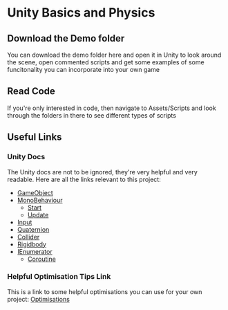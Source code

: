# Unity Basics and Physics

## Download the Demo folder

You can download the demo folder here and open it in Unity to look around the scene, open commented scripts and get some examples of some funcitonality you can incorporate into your own game

## Read Code

If you're only interested in code, then navigate to Assets/Scripts and look through the folders in there to see different types of scripts

## Useful Links
### Unity Docs
The Unity docs are not to be ignored, they're very helpful and very readable. Here are all the links relevant to this project:
* [GameObject](https://docs.unity3d.com/ScriptReference/GameObject.html)
* [MonoBehaviour](https://docs.unity3d.com/ScriptReference/MonoBehaviour.html)
	* [Start](https://docs.unity3d.com/ScriptReference/MonoBehaviour.Start.html)
	* [Update](https://docs.unity3d.com/ScriptReference/MonoBehaviour.Update.html)
* [Input](https://docs.unity3d.com/ScriptReference/Input.html)
* [Quaternion](https://docs.unity3d.com/ScriptReference/Quaternion.html)
* [Collider](https://docs.unity3d.com/ScriptReference/Collider.html)
* [Rigidbody](https://docs.unity3d.com/ScriptReference/Rigidbody.html)
* [IEnumerator](https://docs.unity3d.com/ScriptReference/MonoBehaviour.StartCoroutine.html)
	* [Coroutine](https://docs.unity3d.com/ScriptReference/Coroutine.html)

### Helpful Optimisation Tips Link
This is a link to some helpful optimisations you can use for your own project:
[Optimisations](https://cgcookie.com/articles/maximizing-your-unity-games-performance)

